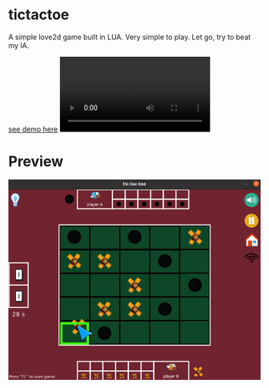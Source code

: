# tictactoe
A simple love2d game built in LUA. Very simple to play. Let go, try to beat my IA. 

 <a href="https://genereux-akotenou.github.io/tictactoe/">see demo here</a>
 <video src="https://github.com/Genereux-akotenou/tictactoe/blob/main/assets/sprites/game_party.mp4"/>
# Preview
<img src="https://github.com/Genereux-akotenou/tictactoe/blob/main/assets/sprites/preview.png"/>
